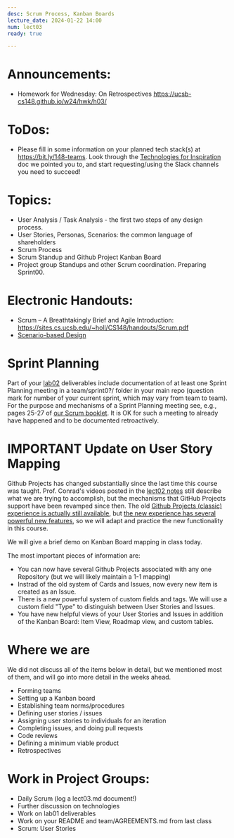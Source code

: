 ```yaml
---
desc: Scrum Process, Kanban Boards
lecture_date: 2024-01-22 14:00
num: lect03
ready: true

---
```

# Announcements: 
* Homework for Wednesday: On Retrospectives <https://ucsb-cs148.github.io/w24/hwk/h03/>

# ToDos: 
* Please fill in some information on your planned tech stack(s) at <https://bit.ly/148-teams>. Look through the [Technologies for Inspiration](https://docs.google.com/document/d/1M4YBp1USOQzYZhF7uk7oXFoWrf6hwokw-rRdlmCvU1o/edit?usp=sharing) doc we pointed you to, and start requesting/using the Slack channels you need to succeed! 

# Topics: 
* User Analysis / Task Analysis - the first two steps of any design process. 
* User Stories, Personas, Scenarios: the common language of shareholders 
* Scrum Process 
* Scrum Standup and Github Project Kanban Board 
* Project group Standups and other Scrum coordination. Preparing Sprint00.

# Electronic Handouts:
* Scrum – A Breathtakingly Brief and Agile Introduction: <https://sites.cs.ucsb.edu/~holl/CS148/handouts/Scrum.pdf>
* [Scenario-based Design](<https://sites.cs.ucsb.edu/~holl/CS148/handouts/Slides_ScenarioBasedDesign.pdf>)

# Sprint Planning
Part of your [lab02](https://ucsb-cs148.github.io/w24/lab/lab02/) deliverables include documentation of at least one Sprint Planning meeting in a team/sprint0?/ folder in your main repo (question mark for number of your current sprint, which may vary from team to team). For the purpose and mechanisms of a Sprint Planning meeting see, e.g., pages 25-27 of [our Scrum booklet](https://sites.cs.ucsb.edu/~holl/CS148/handouts/Scrum.pdf). It is OK for such a meeting to already have happened and to be documented retroactively.


# IMPORTANT Update on User Story Mapping

Github Projects has changed substantially since the last time this course was taught. Prof. Conrad's videos posted in the [lect02 notes](https://ucsb-cs148.github.io/w24/lectures/lect02/) still describe what we are trying to accomplish, but the mechanisms that GitHub Projects support have been revamped since then. The old [Github Projects (classic) experience is actually still available](https://docs.github.com/en/issues/organizing-your-work-with-project-boards), but [the new experience has several powerful new features](https://docs.github.com/en/issues/planning-and-tracking-with-projects/learning-about-projects/about-projects), so we will adapt and practice the new functionality in this course. 

We will give a brief demo on Kanban Board mapping in class today. 

The most important pieces of information are: 
* You can now have several Github Projects associated with any one Repository (but we will likely maintain a 1-1 mapping) 
* Instrad of the old system of Cards and Issues, now every new item is created as an Issue. 
* There is a new powerful system of custom fields and tags. We will use a custom field "Type" to distinguish between User Stories and Issues. 
* You have new helpful views of your User Stories and Issues in addition of the Kanban Board: Item View, Roadmap view, and custom tables. 

# Where we are

We did not discuss all of the items below in detail, but we mentioned most of them, and will go into more detail
in the weeks ahead.

* Forming teams
* Setting up a Kanban board
* Establishing team norms/procedures 
* Defining user stories / issues
* Assigning user stories to individuals for an iteration
* Completing issues, and doing pull requests
* Code reviews
* Defining a minimum viable product
* Retrospectives

# Work in Project Groups: 
* Daily Scrum (log a lect03.md document!)
* Further discussion on technologies
* Work on lab01 deliverables 
* Work on your README and team/AGREEMENTS.md from last class
* Scrum: User Stories